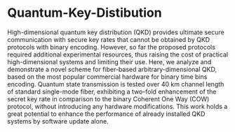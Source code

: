 # Quantum-Key-Distibution
High-dimensional quantum key distribution (QKD) provides ultimate secure communication with secure key rates that cannot be obtained by QKD protocols with binary encoding. However, so far the proposed protocols required additional experimental resources, thus raising the cost of practical high-dimensional systems and limiting their use. Here, we analyze and demonstrate a novel scheme for fiber-based arbitrary-dimensional QKD, based on the most popular commercial hardware for binary time bins encoding. Quantum state transmission is tested over 40 km channel length of standard single-mode fiber, exhibiting a two-fold enhancement of the secret key rate in comparison to the binary Coherent One Way (COW) protocol, without introducing any hardware modifications. This work holds a great potential to enhance the performance of already installed QKD systems by software update alone.
